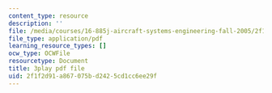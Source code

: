 ```yaml
---
content_type: resource
description: ''
file: /media/courses/16-885j-aircraft-systems-engineering-fall-2005/2f1f2d91a867075bd2425cd1cc6ee29f_bOAyzURugaw.pdf
file_type: application/pdf
learning_resource_types: []
ocw_type: OCWFile
resourcetype: Document
title: 3play pdf file
uid: 2f1f2d91-a867-075b-d242-5cd1cc6ee29f
---
```

